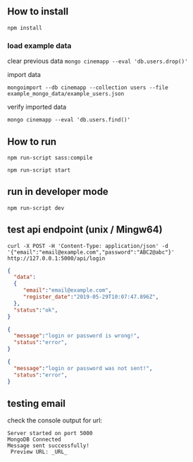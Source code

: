## How to install

`npm install`

### load example data

clear previous data
`mongo cinemapp --eval 'db.users.drop()'`

import data

`mongoimport --db cinemapp --collection users --file example_mongo_data/example_users.json`

verify imported data

`mongo cinemapp --eval 'db.users.find()'`

## How to run

`npm run-script sass:compile`

`npm run-script start`

## run in developer mode

`npm run-script dev`


## test api endpoint (unix /  Mingw64)

`curl -X POST -H 'Content-Type: application/json' -d '{"email":"email@example.com","password":"ABC2@abc"}' http://127.0.0.1:5000/api/login`

```json
{
  "data":
  {
     "email":"email@example.com",
     "register_date":"2019-05-29T10:07:47.896Z",
  },
  "status":"ok",
}
```

```json
{
  "message":"login or password is wrong!",
  "status":"error",
}
```

```json
{
  "message":"login or password was not sent!",
  "status":"error",
}
```

## testing email

check the console output for url:
```
Server started on port 5000
MongoDB Connected
Message sent successfully!
 Preview URL: _URL_
```
